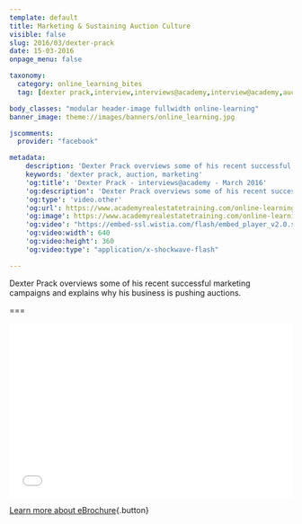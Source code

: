 ```yaml
---
template: default
title: Marketing & Sustaining Auction Culture
visible: false
slug: 2016/03/dexter-prack
date: 15-03-2016
onpage_menu: false

taxonomy:
  category: online_learning_bites
  tag: [dexter prack,interview,interviews@academy,interview@academy,auction,sales,office administrations,sales consultants,property managers,property managers,business owners,managers]

body_classes: "modular header-image fullwidth online-learning"
banner_image: theme://images/banners/online_learning.jpg

jscomments:
  provider: "facebook"

metadata:
    description: 'Dexter Prack overviews some of his recent successful marketing campaigns and explains why his business is pushing auctions.'
    keywords: 'dexter prack, auction, marketing'
    'og:title': 'Dexter Prack - interviews@academy - March 2016'
    'og:description': 'Dexter Prack overviews some of his recent successful marketing campaigns and explains why his business is pushing auctions.'
    'og:type': 'video.other'
    'og:url': https://www.academyrealestatetraining.com/online-learning/interviews-at-academy/2016/03/dexter-prack#pk_campaign=Social-2016-03
    'og:image': https://www.academyrealestatetraining.com/online-learning/interviews-at-academy/2016/03/dexter-prack/2016-03-dexter-prack.jpg
    'og:video': "https://embed-ssl.wistia.com/flash/embed_player_v2.0.swf?videoUrl=http%3A%2F%2Fembed.wistia.com%2Fdeliveries%2F772be22f7de71be4f63af082796648915130d1ae.bin&stillUrl=https%3A%2F%2Fembed-ssl.wistia.com%2Fdeliveries%2F923692103ec9dded125666f4e96c07e612a55e4b.bin&controlsVisibleOnLoad=false&unbufferedSeek=true&autoLoad=false&autoPlay=true&endVideoBehavior=default&showVolume=true&embedServiceURL=http%3A%2F%2Fdistillery.wistia.com%2Fx&accountKey=wistia-production_341965&mediaID=wistia-production_19034018&mediaDuration=222.04&fullscreenDisabled=false&customColor=7b796a"
    'og:video:width': 640
    'og:video:height': 360
    'og:video:type': "application/x-shockwave-flash"

---
```


Dexter Prack overviews some of his recent successful marketing campaigns and explains why his business is pushing auctions.

===

<div class="wistia_responsive_padding" style="padding:56.25% 0 28px 0;position:relative;"><div class="wistia_responsive_wrapper" style="height:100%;left:0;position:absolute;top:0;width:100%;"><iframe src="//fast.wistia.net/embed/iframe/r6slyzyocv?videoFoam=true" allowtransparency="true" frameborder="0" scrolling="no" class="wistia_embed" name="wistia_embed" allowfullscreen mozallowfullscreen webkitallowfullscreen oallowfullscreen msallowfullscreen width="100%" height="100%"></iframe></div></div>
<script src="//fast.wistia.net/assets/external/E-v1.js?nocdn" async></script>

[Learn more about eBrochure](http://sellingguide.realestate.com.au/advertising/ebrochure-advertising/){.button}
